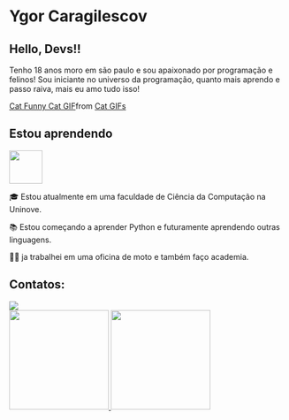 # Ygor Caragilescov
## Hello, Devs!!
Tenho 18 anos moro em são paulo e sou apaixonado por programação e felinos! Sou iniciante no universo da programação, quanto mais aprendo e passo raiva, mais eu amo tudo isso!
<div class="tenor-gif-embed" data-postid="14796708" data-share-method="host" data-aspect-ratio="0.8" data-width="100%"><a href="https://tenor.com/view/cat-funny-cat-pc-cat-reading-workaholics-gif-14796708">Cat Funny Cat GIF</a>from <a href="https://tenor.com/search/cat-gifs">Cat GIFs</a></div> <script type="text/javascript" async src="https://tenor.com/embed.js"></script>

## Estou aprendendo
<img loading="lazy" src="https://cdn.jsdelivr.net/gh/devicons/devicon@latest/icons/python/python-original-wordmark.svg" width="60" height="60"/>

:mortar_board: Estou atualmente em uma faculdade de Ciência da Computação na Uninove.

:books: Estou começando a aprender Python e futuramente aprendendo outras linguagens.

🛵💪 ja trabalhei em uma oficina de moto e também faço academia.

## Contatos:
<div>
<a href="https://www.instagram.com/ygor_caragilescov/" target="_blank"><img loading="lazy" src="https://img.shields.io/badge/-Instagram-%23E4405F?style=for-the-badge&logo=instagram&logoColor=white" target="_blank"></a>



<div>
<a href="https://github.com/YgorCaragilescov">
<img loading="lazy" height="180em" src="https://github-readme-stats.vercel.app/api/top-langs/?username=YgorCaragilescov&layout=compact&langs_count=7&theme=dracula"/>
<img loading="lazy" height="180em" src="https://github-readme-stats.vercel.app/api?username=YgorCaragilescov&show_icons=true&theme=dracula&include_all_commits=true&count_private=true"/>
</div>
